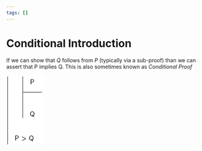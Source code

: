 ```yaml
---
tags: []
---
```


# Conditional Introduction

If we can show that $Q$ follows from $P$ (typically via a sub-proof) than we can
assert that P implies Q. This is also sometimes known as _Conditional Proof_

![](/img/cond-intro.png)
